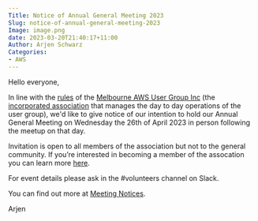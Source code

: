 ```yaml
---
Title: Notice of Annual General Meeting 2023
Slug: notice-of-annual-general-meeting-2023
Image: image.png
date: 2023-03-20T21:40:17+11:00
Author: Arjen Schwarz
Categories:
- AWS
---
```


Hello everyone,

In line with the [rules](/association/rules/) of the [Melbourne AWS User Group Inc](/association/) (the [incorporated association](https://www.consumer.vic.gov.au/clubs-and-fundraising/incorporated-associations) that manages the day to day operations of the user group), we'd like to give notice of our intention to hold our Annual General Meeting on Wednesday the 26th of April 2023 in person following the meetup on that day.

Invitation is open to all members of the association but not to the general community. If you’re interested in becoming a member of the assocation you can learn more [here](/association/members#becoming-a-member).

For event details please ask in the #volunteers channel on Slack.

You can find out more at [Meeting Notices](/association/notices).

Arjen
